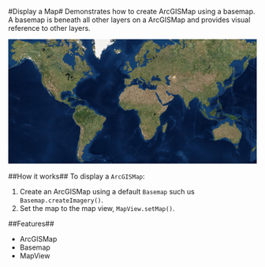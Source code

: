 #Display a Map#
Demonstrates how to create ArcGISMap using a basemap. A basemap is beneath all other layers on a ArcGISMap and provides visual reference to other layers.

![](DisplayMap.png)

##How it works##
To display a `ArcGISMap`:

1. Create an ArcGISMap using a default `Basemap` such us `Basemap.createImagery()`.  
2. Set the map to the map view, `MapView.setMap()`. 

##Features##
- ArcGISMap
- Basemap
- MapView
